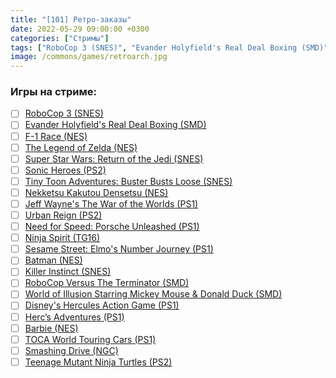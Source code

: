 ```yaml
---
title: "[101] Ретро-заказы"
date: 2022-05-29 09:00:00 +0300
categories: ["Стримы"]
tags: ["RoboCop 3 (SNES)", "Evander Holyfield's Real Deal Boxing (SMD)", "F-1 Race (NES)", "The Legend of Zelda (NES)", "Super Star Wars: Return of the Jedi (SNES)", "Sonic Heroes (PS2)", "Tiny Toon Adventures: Buster Busts Loose (SNES)", "Nekketsu Kakutou Densetsu (NES)", "Jeff Wayne's The War of the Worlds (PS1)", "Urban Reign (PS2)", "Need for Speed: Porsche Unleashed (PS1)", "Ninja Spirit (TG16)", "Sesame Street: Elmo's Number Journey (PS1)", "Batman (NES)", "Killer Instinct (SNES)", "RoboCop Versus The Terminator (SMD)", "World of Illusion Starring Mickey Mouse & Donald Duck (SMD)", "Disney's Hercules Action Game (PS1)", "Herc’s Adventures (PS1)", "Barbie (NES)", "TOCA World Touring Cars (PS1)", "Smashing Drive (NGC)", "Teenage Mutant Ninja Turtles (PS2)"]
image: /commons/games/retroarch.jpg
---
```


### Игры на стриме:
+ [ ] [RoboCop 3 (SNES)](/tags/robocop-3-snes)
+ [ ] [Evander Holyfield's Real Deal Boxing (SMD)](/tags/evander-holyfield-s-real-deal-boxing-smd)
+ [ ] [F-1 Race (NES)](/tags/f-1-race-nes)
+ [ ] [The Legend of Zelda (NES)](/tags/the-legend-of-zelda-nes)
+ [ ] [Super Star Wars: Return of the Jedi (SNES)](/tags/super-star-wars-return-of-the-jedi-snes)
+ [ ] [Sonic Heroes (PS2)](/tags/sonic-heroes-ps2)
+ [ ] [Tiny Toon Adventures: Buster Busts Loose (SNES)](/tags/tiny-toon-adventures-buster-busts-loose-snes)
+ [ ] [Nekketsu Kakutou Densetsu (NES)](/tags/nekketsu-kakutou-densetsu-nes)
+ [ ] [Jeff Wayne's The War of the Worlds (PS1)](/tags/jeff-wayne-s-the-war-of-the-worlds-ps1)
+ [ ] [Urban Reign (PS2)](/tags/urban-reign-ps2)
+ [ ] [Need for Speed: Porsche Unleashed (PS1)](/tags/need-for-speed-porsche-unleashed-ps1)
+ [ ] [Ninja Spirit (TG16)](/tags/ninja-spirit-tg16)
+ [ ] [Sesame Street: Elmo's Number Journey (PS1)](/tags/sesame-street-elmo-s-number-journey-ps1)
+ [ ] [Batman (NES)](/tags/batman-nes)
+ [ ] [Killer Instinct (SNES)](/tags/killer-instinct-snes)
+ [ ] [RoboCop Versus The Terminator (SMD)](/tags/robocop-versus-the-terminator-smd)
+ [ ] [World of Illusion Starring Mickey Mouse & Donald Duck (SMD)](/tags/world-of-illusion-starring-mickey-mouse-donald-duck-smd)
+ [ ] [Disney's Hercules Action Game (PS1)](/tags/disney-s-hercules-action-game-ps1)
+ [ ] [Herc’s Adventures (PS1)](/tags/herc-s-adventures-ps1)
+ [ ] [Barbie (NES)](/tags/barbie-nes)
+ [ ] [TOCA World Touring Cars (PS1)](/tags/toca-world-touring-cars-ps1)
+ [ ] [Smashing Drive (NGC)](/tags/smashing-drive-ngc)
+ [ ] [Teenage Mutant Ninja Turtles (PS2)](/tags/teenage-mutant-ninja-turtles-ps2)
